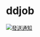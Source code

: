 # ddjob

[![發送通知](https://github.com/FayeHuang/ddjob/actions/workflows/main.yml/badge.svg?branch=main)](https://github.com/FayeHuang/ddjob/actions/workflows/main.yml)
